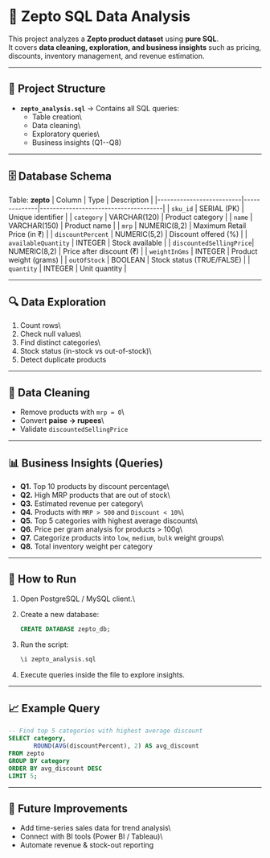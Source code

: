 # 🛒 Zepto SQL Data Analysis

This project analyzes a **Zepto product dataset** using **pure SQL**.\
It covers **data cleaning, exploration, and business insights** such as
pricing, discounts, inventory management, and revenue estimation.

------------------------------------------------------------------------

## 📂 Project Structure

-   **`zepto_analysis.sql`** → Contains all SQL queries:
    -   Table creation\
    -   Data cleaning\
    -   Exploratory queries\
    -   Business insights (Q1--Q8)

------------------------------------------------------------------------

## 🗄️ Database Schema

Table: **zepto** \| Column \| Type \| Description \|
\|--------------------------\|--------------\|--------------------------------------\|
\| `sku_id` \| SERIAL (PK) \| Unique identifier \| \| `category` \|
VARCHAR(120) \| Product category \| \| `name` \| VARCHAR(150) \| Product
name \| \| `mrp` \| NUMERIC(8,2) \| Maximum Retail Price (in ₹) \| \|
`discountPercent` \| NUMERIC(5,2) \| Discount offered (%) \| \|
`availableQuantity` \| INTEGER \| Stock available \| \|
`discountedSellingPrice`\| NUMERIC(8,2) \| Price after discount (₹) \|
\| `weightInGms` \| INTEGER \| Product weight (grams) \| \| `outOfStock`
\| BOOLEAN \| Stock status (TRUE/FALSE) \| \| `quantity` \| INTEGER \|
Unit quantity \|

------------------------------------------------------------------------

## 🔍 Data Exploration

1.  Count rows\
2.  Check null values\
3.  Find distinct categories\
4.  Stock status (in-stock vs out-of-stock)\
5.  Detect duplicate products

------------------------------------------------------------------------

## 🧹 Data Cleaning

-   Remove products with `mrp = 0`\
-   Convert **paise → rupees**\
-   Validate `discountedSellingPrice`

------------------------------------------------------------------------

## 📊 Business Insights (Queries)

-   **Q1.** Top 10 products by discount percentage\
-   **Q2.** High MRP products that are out of stock\
-   **Q3.** Estimated revenue per category\
-   **Q4.** Products with `MRP > 500` and `Discount < 10%`\
-   **Q5.** Top 5 categories with highest average discounts\
-   **Q6.** Price per gram analysis for products \> 100g\
-   **Q7.** Categorize products into `low`, `medium`, `bulk` weight
    groups\
-   **Q8.** Total inventory weight per category

------------------------------------------------------------------------

## 🚀 How to Run

1.  Open PostgreSQL / MySQL client.\

2.  Create a new database:

    ``` sql
    CREATE DATABASE zepto_db;
    ```

3.  Run the script:

    ``` sql
    \i zepto_analysis.sql
    ```

4.  Execute queries inside the file to explore insights.

------------------------------------------------------------------------

## 📈 Example Query

``` sql
-- Find top 5 categories with highest average discount
SELECT category,
       ROUND(AVG(discountPercent), 2) AS avg_discount
FROM zepto
GROUP BY category
ORDER BY avg_discount DESC
LIMIT 5;
```

------------------------------------------------------------------------

## 📝 Future Improvements

-   Add time-series sales data for trend analysis\
-   Connect with BI tools (Power BI / Tableau)\
-   Automate revenue & stock-out reporting


